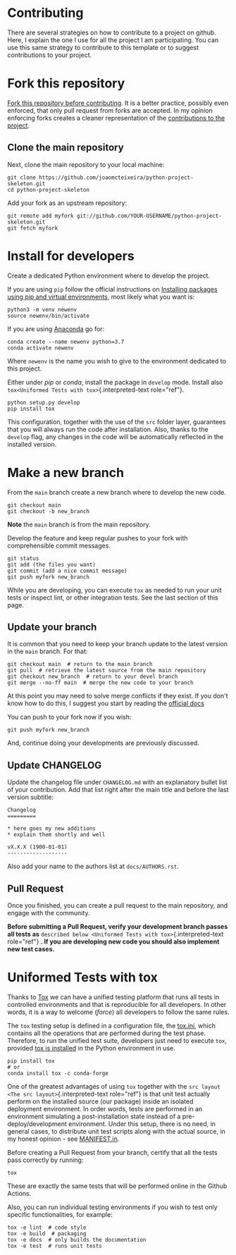 # Contributing

There are several strategies on how to contribute to a project on
github. Here, I explain the one I use for all the project I am
participating. You can use this same strategy to contribute to this
template or to suggest contributions to your project.

# Fork this repository

[Fork this repository before
contributing](https://github.com/joaomcteixeira/python-project-skeleton/network/members).
It is a better practice, possibly even enforced, that only pull request
from forks are accepted. In my opinion enforcing forks creates a cleaner
representation of the [contributions to the
project](https://github.com/joaomcteixeira/python-project-skeleton/network).

## Clone the main repository

Next, clone the main repository to your local machine:

    git clone https://github.com/joaomcteixeira/python-project-skeleton.git
    cd python-project-skeleton

Add your fork as an upstream repository:

    git remote add myfork git://github.com/YOUR-USERNAME/python-project-skeleton.git
    git fetch myfork

# Install for developers

Create a dedicated Python environment where to develop the project.

If you are using `pip` follow the official instructions on [Installing
packages using pip and virtual
environments](https://packaging.python.org/guides/installing-using-pip-and-virtual-environments/#creating-a-virtual-environment),
most likely what you want is:

    python3 -m venv newenv
    source newenv/bin/activate

If you are using [Anaconda](https://www.anaconda.com/) go for:

    conda create --name newenv python=3.7
    conda activate newenv

Where `newenv` is the name you wish to give to the environment dedicated
to this project.

Either under *pip* or *conda*, install the package in `develop` mode.
Install also `tox<Uniformed Tests with tox>`{.interpreted-text
role="ref"}.

    python setup.py develop
    pip install tox

This configuration, together with the use of the `src` folder layer,
guarantees that you will always run the code after installation. Also,
thanks to the `develop` flag, any changes in the code will be
automatically reflected in the installed version.

# Make a new branch

From the `main` branch create a new branch where to develop the new
code.

    git checkout main
    git checkout -b new_branch

**Note** the `main` branch is from the main repository.

Develop the feature and keep regular pushes to your fork with
comprehensible commit messages.

    git status
    git add (the files you want)
    git commit (add a nice commit message)
    git push myfork new_branch

While you are developing, you can execute `tox` as needed to run your
unit tests or inspect lint, or other integration tests. See the last
section of this page.

## Update your branch

It is common that you need to keep your branch update to the latest
version in the `main` branch. For that:

    git checkout main  # return to the main branch
    git pull  # retrieve the latest source from the main repository
    git checkout new_branch  # return to your devel branch
    git merge --no-ff main  # merge the new code to your branch

At this point you may need to solve merge conflicts if they exist. If
you don\'t know how to do this, I suggest you start by reading the
[official
docs](https://docs.github.com/en/pull-requests/collaborating-with-pull-requests/addressing-merge-conflicts/resolving-a-merge-conflict-on-github)

You can push to your fork now if you wish:

    git push myfork new_branch

And, continue doing your developments are previously discussed.

## Update CHANGELOG

Update the changelog file under `CHANGELOG.md` with an explanatory
bullet list of your contribution. Add that list right after the main
title and before the last version subtitle:

    Changelog
    =========

    * here goes my new additions
    * explain them shortly and well

    vX.X.X (1900-01-01)
    -------------------

Also add your name to the authors list at `docs/AUTHORS.rst`.

## Pull Request

Once you finished, you can create a pull request to the main repository,
and engage with the community.

**Before submitting a Pull Request, verify your development branch
passes all tests as**
`described below <Uniformed Tests with tox>`{.interpreted-text
role="ref"} **. If you are developing new code you should also implement
new test cases.**

# Uniformed Tests with tox

Thanks to [Tox](https://tox.readthedocs.io/en/latest/) we can have a
unified testing platform that runs all tests in controlled environments
and that is reproducible for all developers. In other words, it is a way
to welcome (*force*) all developers to follow the same rules.

The `tox` testing setup is defined in a configuration file, the
[tox.ini](https://github.com/joaomcteixeira/python-project-skeleton/blob/latest/tox.ini),
which contains all the operations that are performed during the test
phase. Therefore, to run the unified test suite, developers just need to
execute `tox`, provided [tox is
installed](https://tox.readthedocs.io/en/latest/install.html) in the
Python environment in use.

    pip install tox
    # or
    conda install tox -c conda-forge

One of the greatest advantages of using `tox` together with the `src
layout <The src layout>`{.interpreted-text role="ref"} is that unit test
actually perform on the installed source (our package) inside an
isolated deployment environment. In order words, tests are performed in
an environment simulating a post-installation state instead of a
pre-deploy/development environment. Under this setup, there is no need,
in general cases, to distribute unit test scripts along with the actual
source, in my honest opinion - see
[MANIFEST.in](https://github.com/joaomcteixeira/python-project-skeleton/blob/master/MANIFEST.in).

Before creating a Pull Request from your branch, certify that all the
tests pass correctly by running:

    tox

These are exactly the same tests that will be performed online in the
Github Actions.

Also, you can run individual testing environments if you wish to test
only specific functionalities, for example:

    tox -e lint  # code style
    tox -e build  # packaging
    tox -e docs  # only builds the documentation
    tox -e test  # runs unit tests
